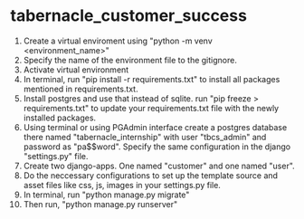 # tabernacle_customer_success

1) Create a virtual enviroment using "python -m venv <environment_name>"
2) Specify the name of the environment file to the gitignore.
3) Activate virtual environment
4) In terminal, run "pip install -r requirements.txt" to install all packages mentioned in requirements.txt.
5) Install postgres and use that instead of sqlite. run "pip freeze > requirements.txt" to update your requirements.txt file with the newly installed packages.
6) Using terminal or using PGAdmin interface create a postgres database there named "tabernacle_internship" with user "tbcs_admin" and password as "pa$$word". Specify the same configuration in the django "settings.py" file.
7) Create two django-apps. One named "customer" and one named "user".
8) Do the neccessary configurations to set up the template source and asset files like css, js, images in your settings.py file.
8) In terminal, run "python manage.py migrate"
9) Then run, "python manage.py runserver"
